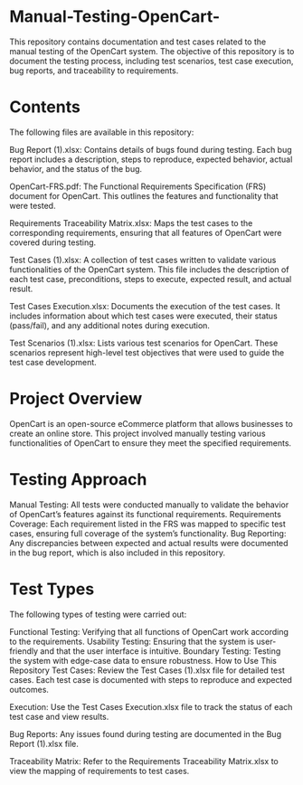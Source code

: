 # Manual-Testing-OpenCart-

This repository contains documentation and test cases related to the manual testing of the OpenCart system. The objective of this repository is to document the testing process, including test scenarios, test case execution, bug reports, and traceability to requirements.

# Contents
The following files are available in this repository:

Bug Report (1).xlsx: Contains details of bugs found during testing. Each bug report includes a description, steps to reproduce, expected behavior, actual behavior, and the status of the bug.

OpenCart-FRS.pdf: The Functional Requirements Specification (FRS) document for OpenCart. This outlines the features and functionality that were tested.

Requirements Traceability Matrix.xlsx: Maps the test cases to the corresponding requirements, ensuring that all features of OpenCart were covered during testing.

Test Cases (1).xlsx: A collection of test cases written to validate various functionalities of the OpenCart system. This file includes the description of each test case, preconditions, steps to execute, expected result, and actual result.

Test Cases Execution.xlsx: Documents the execution of the test cases. It includes information about which test cases were executed, their status (pass/fail), and any additional notes during execution.

Test Scenarios (1).xlsx: Lists various test scenarios for OpenCart. These scenarios represent high-level test objectives that were used to guide the test case development.

# Project Overview
OpenCart is an open-source eCommerce platform that allows businesses to create an online store. This project involved manually testing various functionalities of OpenCart to ensure they meet the specified requirements.

# Testing Approach
Manual Testing: All tests were conducted manually to validate the behavior of OpenCart’s features against its functional requirements.
Requirements Coverage: Each requirement listed in the FRS was mapped to specific test cases, ensuring full coverage of the system’s functionality.
Bug Reporting: Any discrepancies between expected and actual results were documented in the bug report, which is also included in this repository.  

# Test Types
The following types of testing were carried out:

Functional Testing: Verifying that all functions of OpenCart work according to the requirements.
Usability Testing: Ensuring that the system is user-friendly and that the user interface is intuitive.
Boundary Testing: Testing the system with edge-case data to ensure robustness.
How to Use This Repository
Test Cases: Review the Test Cases (1).xlsx file for detailed test cases. Each test case is documented with steps to reproduce and expected outcomes.

Execution: Use the Test Cases Execution.xlsx file to track the status of each test case and view results.

Bug Reports: Any issues found during testing are documented in the Bug Report (1).xlsx file.

Traceability Matrix: Refer to the Requirements Traceability Matrix.xlsx to view the mapping of requirements to test cases.
